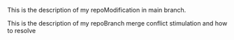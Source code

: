 
This is the description of my repoModification in main branch.

This is the description of my repoBranch merge conflict stimulation and how to resolve

